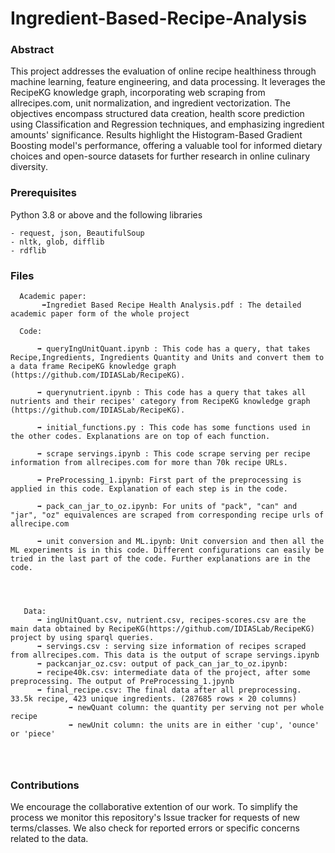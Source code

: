 # Ingredient-Based-Recipe-Analysis

### Abstract

This project addresses the evaluation of online recipe healthiness through machine learning, feature engineering, and data processing. It leverages the RecipeKG knowledge graph, incorporating web scraping from allrecipes.com, unit normalization, and ingredient vectorization. The objectives encompass structured data creation, health score prediction using Classification and Regression techniques, and emphasizing ingredient amounts' significance. Results highlight the Histogram-Based Gradient Boosting model's performance, offering a valuable tool for informed dietary choices and open-source datasets for further research in online culinary diversity.

 


### Prerequisites
Python 3.8 or above and the following libraries

```
- request, json, BeautifulSoup
- nltk, glob, difflib
- rdflib
```


### Files
```
  Academic paper:
       ➡️Ingrediet Based Recipe Health Analysis.pdf : The detailed academic paper form of the whole project

  Code:
   
      ➡️ queryIngUnitQuant.ipynb : This code has a query, that takes Recipe,Ingredients, Ingredients Quantity and Units and convert them to a data frame RecipeKG knowledge graph (https://github.com/IDIASLab/RecipeKG).

      ➡️ querynutrient.ipynb : This code has a query that takes all nutrients and their recipes' category from RecipeKG knowledge graph (https://github.com/IDIASLab/RecipeKG).

      ➡️ initial_functions.py : This code has some functions used in the other codes. Explanations are on top of each function.

      ➡️ scrape servings.ipynb : This code scrape serving per recipe information from allrecipes.com for more than 70k recipe URLs.

      ➡️ PreProcessing_1.ipynb: First part of the preprocessing is applied in this code. Explanation of each step is in the code.

      ➡️ pack_can_jar_to_oz.ipynb: For units of "pack", "can" and "jar", "oz" equivalences are scraped from corresponding recipe urls of allrecipe.com

      ➡️ unit conversion and ML.ipynb: Unit conversion and then all the ML experiments is in this code. Different configurations can easily be tried in the last part of the code. Further explanations are in the code.
      

  

   Data:
      ➡️ ingUnitQuant.csv, nutrient.csv, recipes-scores.csv are the main data obtained by RecipeKG(https://github.com/IDIASLab/RecipeKG) project by using sparql queries.
      ➡️ servings.csv : serving size information of recipes scraped from allrecipes.com. This data is the output of scrape servings.ipynb
      ➡️ packcanjar_oz.csv: output of pack_can_jar_to_oz.ipynb:
      ➡️ recipe40k.csv: intermediate data of the project, after some preprocessing. The output of PreProcessing_1.jpynb
      ➡️ final_recipe.csv: The final data after all preprocessing. 33.5k recipe, 423 unique ingredients. (287685 rows × 20 columns)
             ➡️ newQuant column: the quantity per serving not per whole recipe
             ➡️ newUnit column: the units are in either 'cup', 'ounce' or 'piece'
      
       
   
```     




### Contributions 
We encourage the collaborative extention of our work. To simplify the process we monitor this repository's Issue tracker for requests of new terms/classes. We also check for reported errors or specific concerns related to the data.
